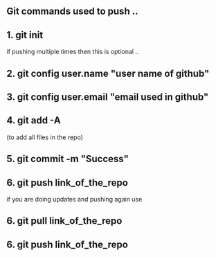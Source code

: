 ## Git commands used to push ..


## 1. git init
if pushing multiple times then this is optional ..
## 2. git config user.name "user name of github"
## 3. git config user.email "email used in github"
## 4. git add -A 
(to add all files in the repo)
## 5. git commit -m "Success"
## 6. git push link_of_the_repo

if you are doing updates and pushing again use
## 6. git pull link_of_the_repo
## 6. git push link_of_the_repo
  
